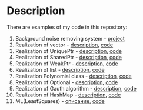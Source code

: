 # Description

There are examples of my code in this repository:
1. Background noise removing system - [project](.../Project_HSE)
2. Realization of vector - [description](vector.md/), [code](vector.cpp/)
3. Realization of UniquePtr - [description](UniquePtr.md/), [code](UniquePtr.cpp/)
4. Realization of SharedPtr - [description](SharedPtr.md/), [code](SharedPtr.cpp/)
5. Realization of WeakPtr - [description](WeakPtr.md/), [code](WeakPtr.cpp/)
6. Realization of list - [description](List.md/), [code](List.cpp/)
7. Realization Polynomial class - [description](Polynomial.md/), [code](Polynomial.cpp/)
8. Realization of Optional - [description](Optional.md/), [code](Optional.cpp/)
9. Realization of Gauth algorithm - [description](Algorithm_Gauss.md/), [code](Algorithm_Gauss.cpp/)
10. Realization of HashMap - [description](HashMap.md/), [code](HashMap.cpp/)
11. ML(LeastSquares) - [описание](LeastSquares.md/), [code](LeastSquares.py/)

